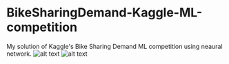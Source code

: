 # BikeSharingDemand-Kaggle-ML-competition
My solution of Kaggle's Bike Sharing Demand ML competition using neaural network.
![alt text](https://github.com/PiotrSobczak/BikeSharingDemand-Kaggle-ML-competition/blob/master/plots/hour_impact.png)
![alt text](https://github.com/PiotrSobczak/BikeSharingDemand-Kaggle-ML-competition/blob/master/plots/humidity_impact.png)
